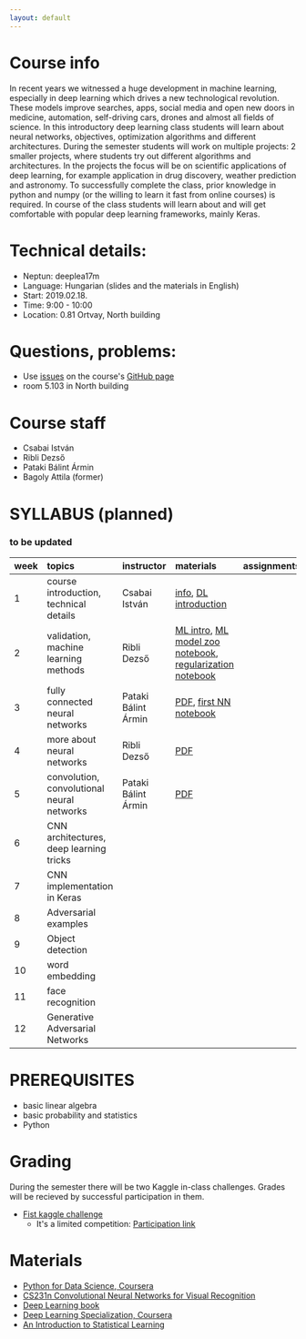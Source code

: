```yaml
---
layout: default
---
```


# Course info
In recent years we witnessed a huge development in machine learning, especially in deep learning which drives a new technological revolution. These models improve searches, apps, social media and open new doors in medicine, automation, self-driving cars, drones and almost all fields of science. In this introductory deep learning class students will learn about neural networks, objectives, optimization algorithms and different architectures. During the semester students will work on multiple projects: 2 smaller projects, where students try out different algorithms and architectures. In the projects the focus will be on scientific applications of deep learning, for example application in drug discovery, weather prediction and astronomy. To successfully complete the class, prior knowledge in python and numpy (or the willing to learn it fast from online courses) is required. In course of the class students will learn about and will get comfortable with popular deep learning frameworks, mainly Keras.

# Technical details:
- Neptun: deeplea17m
- Language: Hungarian (slides and the materials in English)
- Start: 2019.02.18.
- Time: 9:00 - 10:00
- Location: 0.81 Ortvay, North building

# Questions, problems:
- Use [issues](https://guides.github.com/features/issues/) on the course's [GitHub page](https://github.com/patbaa/physdl/)
- room 5.103 in North building

# Course staff
 - Csabai István
 - Ribli Dezső
 - Pataki Bálint Ármin
 - Bagoly Attila (former)

# SYLLABUS (planned)
### to be updated

| week        | topics          | instructor | materials | assignments |
|:-------------|:------------------|:------|:------|:------|
|  1 | course introduction, technical details     | Csabai István       | [info](http://patbaa.web.elte.hu/physdl/01_technical_info.pdf), [DL introduction](http://patbaa.web.elte.hu/physdl/01_deeplearning_intro.pdf) | |
|  2 | validation, machine learning methods       | Ribli Dezső         | [ML intro](http://dkrib.web.elte.hu/deeplearning/course_slides/machine_learning_intro.pdf),  [ML model zoo notebook](https://github.com/patbaa/physdl/blob/master/notebooks/02/machine_learning_model_zoo.ipynb),  [regularization notebook](https://github.com/patbaa/physdl/blob/master/notebooks/02/regluarization.ipynb)| |
|  3 | fully connected neural networks            | Pataki Bálint Ármin | [PDF](http://patbaa.web.elte.hu/physdl/03_fully_connected.pdf), [first NN notebook](https://github.com/patbaa/physdl/blob/master/notebooks/03/fully_connected.ipynb) | |
|  4 | more about neural networks                | Ribli Dezső | [PDF](http://dkrib.web.elte.hu/deeplearning/course_slides/04_nn.pdf)   | |
|  5 | convolution, convolutional neural networks | Pataki Bálint Ármin | [PDF](http://patbaa.web.elte.hu/physdl/05_cnn.pdf) | |
|  6 | CNN architectures, deep learning tricks    |  |  | |
|  7 | CNN implementation in Keras                |  |  | |
|  8 | Adversarial examples                       |  |  | |
|  9 | Object detection                           |  |  | |
| 10 | word embedding                             |  |  | |
| 11 | face recognition                           |  |  | |
| 12 | Generative Adversarial Networks            |  |  | |

# PREREQUISITES
 - basic linear algebra
 - basic probability and statistics
 - Python

# Grading
During the semester there will be two Kaggle in-class challenges. Grades will be recieved by successful participation in them.
- [Fist kaggle challenge](https://www.kaggle.com/c/photometric-redshift-estimation-2019)
  - It's a limited competition: [Participation link](https://www.kaggle.com/t/5f7d3f26e4714aea9692b185653da35d)

# Materials
 - [Python for Data Science, Coursera](https://www.coursera.org/learn/python-for-applied-data-science)
 - [CS231n Convolutional Neural Networks for Visual Recognition](http://cs231n.stanford.edu/)
 - [Deep Learning book](http://www.deeplearningbook.org/)
 - [Deep Learning Specialization, Coursera](https://www.coursera.org/specializations/deep-learning)
 - [An Introduction to Statistical Learning](http://www-bcf.usc.edu/~gareth/ISL/)
